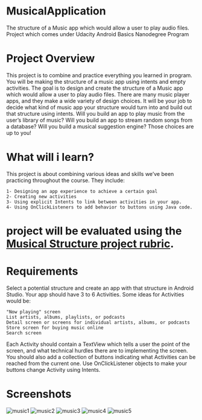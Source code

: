 # MusicalApplication
The structure of a Music app which would allow a user to play audio files. Project which comes under Udacity Android Basics Nanodegree Program

# Project Overview
This project is to combine and practice everything you learned in program. You will be making the structure of a music app using intents and empty activities. The goal is to design and create the structure of a Music app which would allow a user to play audio files. There are many music player apps, and they make a wide variety of design choices. It will be your job to decide what kind of music app your structure would turn into and build out that structure using intents. Will you build an app to play music from the user’s library of music? Will you build an app to stream random songs from a database? Will you build a musical suggestion engine? Those choices are up to you!

# What will i learn?
This project is about combining various ideas and skills we’ve been practicing throughout the course. They include:

    1- Designing an app experience to achieve a certain goal
    2- Creating new activities
    3- Using explicit Intents to link between activities in your app.
    4- Using OnClickListeners to add behavior to buttons using Java code.
  # project will be evaluated using the [Musical Structure project rubric](https://review.udacity.com/#!/rubrics/159/view).

# Requirements
Select a potential structure and create an app with that structure in Android Studio. Your app should have 3 to 6 Activities. Some ideas for Activities would be:

    "Now playing" screen
    List artists, albums, playlists, or podcasts
    Detail screen or screens for individual artists, albums, or podcasts
    Store screen for buying music online
    Search screen

Each Activity should contain a TextView which tells a user the point of the screen, and what technical hurdles there are to implementing the screen. You should also add a collection of buttons indicating what Activities can be reached from the current one. Use OnClickListener objects to make your buttons change Activity using Intents.

# Screenshots
![music1](https://cloud.githubusercontent.com/assets/28901635/26429151/b8744880-40e5-11e7-926a-cdf982633b9f.JPG)
![music2](https://cloud.githubusercontent.com/assets/28901635/26429154/b87a85ba-40e5-11e7-8cb9-c932912401ec.JPG)
![music3](https://cloud.githubusercontent.com/assets/28901635/26429153/b87a0e8c-40e5-11e7-810b-8ad3934943db.JPG)
![music4](https://cloud.githubusercontent.com/assets/28901635/26429152/b878fb5a-40e5-11e7-9123-e0e9c9d08e7a.JPG)
![music5](https://cloud.githubusercontent.com/assets/28901635/26429155/b87af3ce-40e5-11e7-8393-02cbe2fd0107.JPG)
